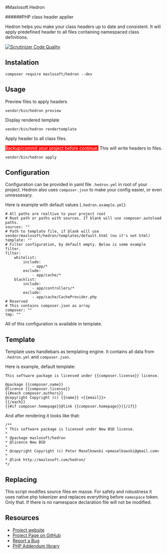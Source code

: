 #Maslosoft Hedron

######PHP class header applier

Hedron helps you make your class headers up to date and consistent. It will apply predefined header to all files containing namespaced class definitions.

[![Scrutinizer Code Quality](https://scrutinizer-ci.com/g/Maslosoft/Hedron/badges/quality-score.png?b=master)](https://scrutinizer-ci.com/g/Maslosoft/Hedron/?branch=master)

## Instalation

    composer require maslosoft/hedron --dev

## Usage

Preview files to apply headers

	vendor/bin/hedron preview
	
Display rendered template

	vendor/bin/hedron rendertemplate
	
Apply header to all class files.

<span style="background:red;color:white;">Backup/commit your project before continue.</span>
This will write headers to files.

	vendor/bin/hedron apply
	
## Configuration

Configuration can be provided in yaml file `.hedron.yml` in root of your project.
Hedron also uses `composer.json` to make your config easier, or even unnessesary.

Here is example with default values (`.hedron.example.yml`):

	# All paths are realtive to your project root
	# Root path or paths with sources. If blank will use composer.autoload paths.
	sources: ""
	# Path to template file, if blank will use vendor/maslosoft/hedron/templates/default.html (no it's not html)
	template: ""
	# Filter configuration, by default empty. Below is some example filter.
	filter:
		whitelist:
			include:
				- app/*
			exclude:
				- app/cache/*
		blacklist:
			include:
				- app/controllers/*
			exclude:
				- app/cache/CacheProvider.php
	# Reserved 
	# This contains composer.json as array
	composer: ""
	tmp: ""

All of this configuration is available in template.


## Template

Template uses handlebars as templating engine. It contains all data from `.hedron.yml` and `composer.json`.

Here is example, default template:

	This software package is licensed under {{composer.license}} license.

	@package {{composer.name}}
	@licence {{composer.license}}
	{{#each composer.authors}}
	@copyright Copyright (c) {{name}} <{{email}}>
	{{/each}}
	{{#if composer.homepage}}@link {{composer.homepage}}{{/if}}
	
And after rendering it looks like that:

	/**
	* This software package is licensed under New BSD license.
	*
	* @package maslosoft/hedron
	* @licence New BSD
	*
	* @copyright Copyright (c) Peter Maselkowski <pmaselkowski@gmail.com>
	*
	* @link http://maslosoft.com/hedron/
	*/
	
## Replacing

This script modifies source files en masse. For safety and robustness it uses native php tokenizer and replaces everything before `namespace` token. Only that. If there is no namespace declaration file will not be modified.
	
## Resources

 * [Project website](http://maslosoft.com/hedron/)
 * [Project Page on GitHub](https://github.com/Maslosoft/Hedron)
 * [Report a Bug](https://github.com/Maslosoft/Hedron/issues)
 * [PHP Addendum library](http://code.google.com/p/addendum/)


